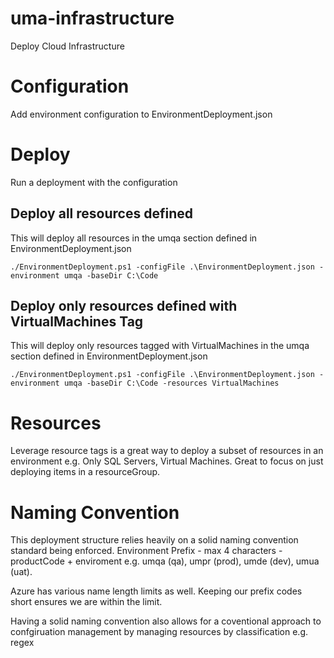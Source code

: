 # uma-infrastructure
Deploy Cloud Infrastructure

# Configuration
Add environment configuration to EnvironmentDeployment.json

# Deploy
Run a deployment with the configuration
  ## Deploy all resources defined
  This will deploy all resources in the umqa section defined in EnvironmentDeployment.json
  ```
  ./EnvironmentDeployment.ps1 -configFile .\EnvironmentDeployment.json -environment umqa -baseDir C:\Code
   ```
  ## Deploy only resources defined with VirtualMachines Tag
  This will deploy only resources tagged with VirtualMachines in the umqa section defined in EnvironmentDeployment.json
  ```
  ./EnvironmentDeployment.ps1 -configFile .\EnvironmentDeployment.json -environment umqa -baseDir C:\Code -resources VirtualMachines
  ```

# Resources
Leverage resource tags is a great way to deploy a subset of resources in an environment e.g. Only SQL Servers, Virtual Machines. Great to focus on just deploying items in a resourceGroup.

# Naming Convention
This deployment structure relies heavily on a solid naming convention standard being enforced.
Environment Prefix - max 4 characters - productCode + enviroment e.g. umqa (qa), umpr (prod), umde (dev), umua (uat).

Azure has various name length limits as well. Keeping our prefix codes short ensures we are within the limit.

Having a solid naming convention also allows for a coventional approach to confgiruation management by managing resources by classification e.g. regex
